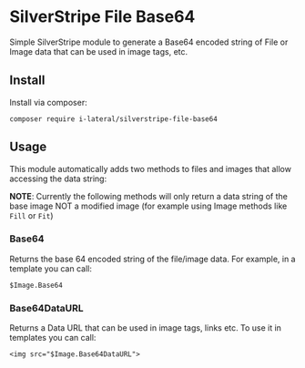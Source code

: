 # SilverStripe File Base64

Simple SilverStripe module to generate a Base64 encoded
string of File or Image data that can be used in image
tags, etc.

## Install

Install via composer:

    composer require i-lateral/silverstripe-file-base64

## Usage

This module automatically adds two methods to files and
images that allow accessing the data string:

**NOTE**: Currently the following methods will only 
return a data string of the base image NOT a modified
image (for example using Image methods like `Fill` or `Fit`)

### Base64

Returns the base 64 encoded string of the file/image
data. For example, in a template you can call:

    $Image.Base64

### Base64DataURL

Returns a Data URL that can be used in image tags, links
etc. To use it in templates you can call:

    <img src="$Image.Base64DataURL">